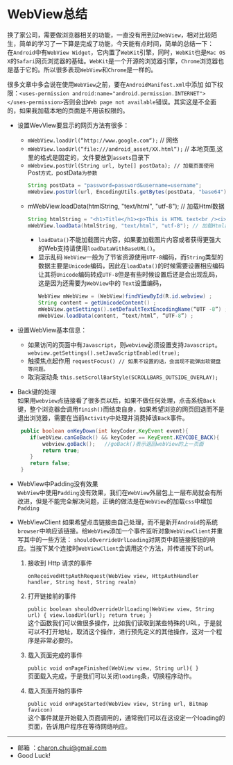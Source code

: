 ﻿WebView总结
===

换了家公司，需要做浏览器相关的功能，一直没有用到过`WebView`，相对比较陌生，简单的学习了一下算是完成了功能，今天能有点时间，简单的总结一下：              
在`Android`中有`WebView Widget`，它内置了`WebKit`引擎，同时，`WebKit`也是`Mac OS X`的`Safari`网页浏览器的基础。`WebKit`是一个开源的浏览器引擎，`Chrome`浏览器也是基于它的。所以很多表现`WebView`和`Chrome`是一样的。          

很多文章中多会说在使用`WebView`之前，要在`AndroidManifest.xml`中添加 如下权限：`<uses-permission android:name="android.permission.INTERNET"></uses-permission>`否则会出`Web page not available`错误。其实这是不全面的，如果我加载本地的页面是不用该权限的。

- 设置WevView要显示的网页方法有很多：
    - `mWebView.loadUrl(“http://www.google.com“);` // 网络
    - `mWebView.loadUrl(“file:///android_asset/XX.html“);` // 本地页面,这里的格式是固定的，文件要放到`assets`目录下
	- `mWebview.postUrl(String url, byte[] postData); // 加载页面使用`Post`方式，`postData`为参数`
	    ```java
		String postData = "password=password&username=username";
		mWebview.postUrl(url, EncodingUtils.getBytes(postData, "base64"));
		```
    - mWebView.loadData(htmlString, "text/html", "utf-8"); // 加载Html数据
	    ```java
		String htmlString = "<h1>Title</h1><p>This is HTML text<br /><i>Formatted in italics</i><br />Anothor Line</p>";
		mWebView.loadData(htmlString, "text/html", "utf-8"); // 加载Html数据
		```
		- `loadData()`不能加载图片内容，如果要加载图片内容或者获得更强大的Web支持请使用`loadDataWithBaseURL()`。
		- 显示乱码
		    `WebView`一般为了节省资源使用`UTF-8`编码，而`String`类型的数据主要是`Unicode`编码，因此在`loadData()`的时候需要设置相应编码让其将`Unicode`编码转成`UTF-8`但是有些时候设置后还是会出现乱码，这是因为还需要为`WebView`中的
			`Text`设置编码，
			```java
			WebView mWebView = (WebView)findViewById(R.id.webview) ;
			String content = getUnicodeContent() ;
			mWebView.getSettings().setDefaultTextEncodingName(“UTF -8”) ;
			mWebView.loadData(content, “text/html”, “UTF-8”) ;
			```

- 设置WebView基本信息：
	 - 如果访问的页面中有`Javascript`，则`webview`必须设置支持`Javascript`。
	    `webview.getSettings().setJavaScriptEnabled(true);  `
	- 触摸焦点起作用
	    `requestFocus() // 如果不设置的话，会出现不能弹出软键盘等问题。`
	- 取消滚动条
	    `this.setScrollBarStyle(SCROLLBARS_OUTSIDE_OVERLAY);`
		
- Back键的处理     
    如果用`webview`点链接看了很多页以后，如果不做任何处理，点击系统`Back`键，整个浏览器会调用`finish()`而结束自身，如果希望浏览的网页回退而不是退出浏览器，需要在当前`Activity`中处理并消费掉该`Back`事件。
	```java
	 public boolean onKeyDown(int keyCoder,KeyEvent event){
		if(webView.canGoBack() && keyCoder == KeyEvent.KEYCODE_BACK){
			webview.goBack();   //goBack()表示返回webView的上一页面
			return true;
		}
		return false;
	 }
	```
	
- WebView中Padding没有效果	       
    `WebView`中使用`Padding`没有效果，我们在`WebView`外层包上一层布局就会有所改进，但是不能完全解决问题，正确的做法是在`WebView`的加载`css`中增加`Padding`
	
- WebViewClient
    如果希望点击链接由自己处理，而不是新开`Android`的系统`browser`中响应该链接。给`WebView`添加一个事件监听对象`WebViewClient`并重写其中的一些方法： `shouldOverrideUrlLoading`对网页中超链接按钮的响应。当按下某个连接时`WebViewClient`会调用这个方法，并传递按下的url。
	1. 接收到 Http 请求的事件 
	
	    `onReceivedHttpAuthRequest(WebView view, HttpAuthHandler handler, String host, String realm) `            
	2. 打开链接前的事件
	
	    `public boolean shouldOverrideUrlLoading(WebView view, String url) { view.loadUrl(url); return true; } `           
	    这个函数我们可以做很多操作，比如我们读取到某些特殊的URL，于是就可以不打开地址，取消这个操作，进行预先定义的其他操作，这对一个程序是非常必要的。
	3. 载入页面完成的事件
	
	    `public void onPageFinished(WebView view, String url){ } `              
	    页面载入完成，于是我们可以关闭`loading`条，切换程序动作。
	4. 载入页面开始的事件
	
	    `public void onPageStarted(WebView view, String url, Bitmap favicon)`              
	    这个事件就是开始载入页面调用的，通常我们可以在这设定一个loading的页面，告诉用户程序在等待网络响应。
 

---

- 邮箱 ：charon.chui@gmail.com  
- Good Luck! 